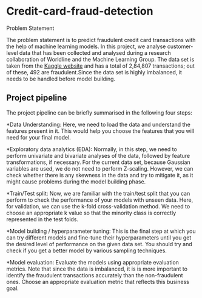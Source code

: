 # Credit-card-fraud-detection

Problem Statement

The problem statement is to predict fraudulent credit card transactions with the help of machine learning models.
In this project, we analyse customer-level data that has been collected and analysed during a research collaboration of Worldline and the Machine Learning Group. 
The data set is taken from the [Kaggle website](https://www.kaggle.com/mlg-ulb/creditcardfraud) and has a total of 2,84,807 transactions; out of these, 492 are fraudulent.Since the data set is highly imbalanced, it needs to be handled before model building.

## Project pipeline
The project pipeline can be briefly summarised in the following four steps:

*Data Understanding: 
Here, we need to load the data and understand the features present in it. This would help you choose the features that you will need for your final model.

*Exploratory data analytics (EDA): 
Normally, in this step, we need to perform univariate and bivariate analyses of the data, followed by feature transformations, if necessary. For the current data set, because Gaussian variables are used, we do not need to perform Z-scaling. However, we can check whether there is any skewness in the data and try to mitigate it, as it might cause problems during the model building phase.

*Train/Test split: Now, we are familiar with the train/test split that you can perform to check the performance of your models with unseen data. Here, for validation, we can use the k-fold cross-validation method. We need to choose an appropriate k value so that the minority class is correctly represented in the test folds.

*Model building / hyperparameter tuning: This is the final step at which you can try different models and fine-tune their hyperparameters until you get the desired level of performance on the given data set. You should try and check if you get a better model by various sampling techniques.

*Model evaluation: Evaluate the models using appropriate evaluation metrics. Note that since the data is imbalanced, it is is more important to identify the fraudulent transactions accurately than the non-fraudulent ones. Choose an appropriate evaluation metric that reflects this business goal.
